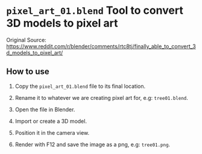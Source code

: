 # `pixel_art_01.blend` Tool to convert 3D models to pixel art

Original Source: https://www.reddit.com/r/blender/comments/rtc8tj/finally_able_to_convert_3d_models_to_pixel_art/

## How to use

1. Copy the `pixel_art_01.blend` file to its final location.

2. Rename it to whatever we are creating pixel art for, e.g: `tree01.blend`.

3. Open the file in Blender.

4. Import or create a 3D model.

5. Position it in the camera view.

6. Render with F12 and save the image as a png, e.g: `tree01.png`.
